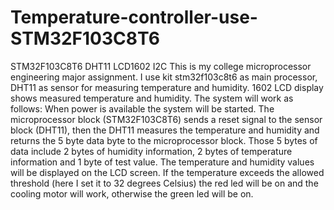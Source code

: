 # Temperature-controller-use-STM32F103C8T6
STM32F103C8T6 DHT11 LCD1602 I2C
This is my college microprocessor engineering major assignment.
I use kit stm32f103c8t6 as main processor, DHT11 as sensor for measuring temperature and humidity. 1602 LCD display shows measured temperature and humidity.
The system will work as follows:
When power is available the system will be started.
The microprocessor block (STM32F103C8T6) sends a reset signal to the sensor block (DHT11), then the DHT11 measures the temperature and humidity and returns the 5 byte data byte to the microprocessor block. Those 5 bytes of data include 2 bytes of humidity information, 2 bytes of temperature information and 1 byte of test value.
The temperature and humidity values will be displayed on the LCD screen.
If the temperature exceeds the allowed threshold (here I set it to 32 degrees Celsius) the red led will be on and the cooling motor will work, otherwise the green led will be on.
